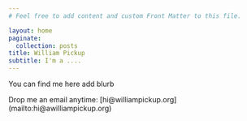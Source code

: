```yaml
---
# Feel free to add content and custom Front Matter to this file.

layout: home
paginate:
  collection: posts
title: William Pickup
subtitle: I'm a ....
---
```


<p>
You can find me here add blurb
</p>



<p>
Drop me an email anytime:  [hi@williampickup.org](mailto:hi@awilliampickup.org)
</p>
